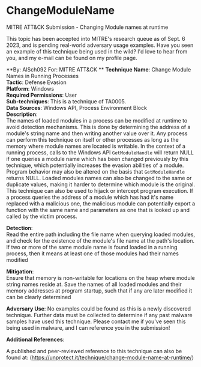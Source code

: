 # ChangeModuleName
MITRE ATT&amp;CK Submission - Changing Module names at runtime  

This topic has been accepted into MITRE's research queue as of Sept. 6 2023, and is pending real-world adversary usage examples. Have you seen an example of this technique being used in the wild? I'd love to hear from you, and my e-mail can be found on my profile page.  

**By: AlSch092 For: MITRE ATT&CK  **
**Technique Name**: Change Module Names in Running Processes  
**Tactic**: Defense Evasion  
**Platform**: Windows  
**Required Permissions**: User  
**Sub-techniques**: This is a technique of TA0005.  
**Data Sources**: Windows API, Process Environment Block  
**Description**:  
The names of loaded modules in a process can be modified at runtime to avoid detection
mechanisms. This is done by determining the address of a module's string name and then writing
another value over it. Any process can perform this technique on itself or other processes as long as the
memory where module names are located is writable.
In the context of a running process, calls to the Windows API `GetModuleHandle` will return
NULL if one queries a module name which has been changed previously by this technique, which
potentially increases the evasion abilities of a module. Program behavior may also be altered on the
basis that `GetModuleHandle` returns NULL. Loaded modules names can also be changed to the same
or duplicate values, making it harder to determine which module is the original.
This technique can also be used to hijack or intercept program execution. If a process queries the
address of a module which has had it's name replaced with a malicious one, the malicious module can
potentially export a function with the same name and parameters as one that is looked up and called by
the victim process.  

**Detection**:  
Read the entire path including the file name when querying loaded modules, and check for the existence
of the module's file name at the path's location.
If two or more of the same module name is found loaded in a running process, then it means at least
one of those modules had their names modified  

**Mitigation**:  
Ensure that memory is non-writable for locations on the heap where module string names reside at.
Save the names of all loaded modules and their memory addresses at program startup, such that if any
are later modified it can be clearly determined  

**Adversary Use**: No examples could be found as this is a newly discovered technique. Further data must
be collected to determine if any past malware samples have used this technique. Please contact me if you've seen this being used in malware, and I can reference you in the submission!  

**Additional References**:  

A published and peer-reviewed reference to this technique can also be found at:
(https://unprotect.it/technique/change-module-name-at-runtime/)
